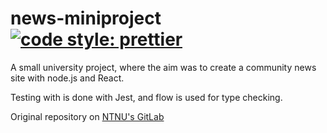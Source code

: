 # news-miniproject [![code style: prettier](https://img.shields.io/badge/code_style-prettier-ff69b4.svg)](https://github.com/prettier/prettier)

A small university project, where the aim was to create a community news site with node.js and React.

Testing with is done with Jest, and flow is used for type checking.

Original repository on [NTNU's GitLab](https://gitlab.stud.iie.ntnu.no/andrtoln/miniprosjekt)
